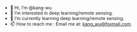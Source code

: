 - 👋 Hi, I’m @kang-wu
- 👀 I’m interested in deep learning/remote sensing.
- 🌱 I’m currently learning deep learning/remote sensing.
- 📫 How to reach me : Email me at: kang_wu@foxmail.com.

<!---
kang-wu/kang-wu is a ✨ special ✨ repository because its `README.md` (this file) appears on your GitHub profile.
You can click the Preview link to take a look at your changes.
--->
